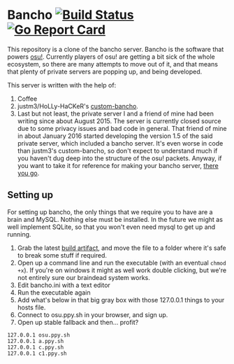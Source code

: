 # Bancho [![Build Status](https://travis-ci.org/bnch/bancho.svg?branch=master)](https://travis-ci.org/bnch/bancho) [![Go Report Card](https://goreportcard.com/badge/github.com/bnch/bancho)](https://goreportcard.com/report/github.com/bnch/bancho)

This repository is a clone of the bancho server. Bancho is the software that
powers [osu!](https://osu.ppy.sh). Currently players of osu! are getting a bit
sick of the whole ecosystem, so there are many attempts to move out of it, and
that means that plenty of private servers are popping up, and being developed.

This server is written with the help of:

1. Coffee
2. justm3/HoLLy-HaCKeR's [custom-bancho](https://github.com/HoLLy-HaCKeR/custom-bancho).
3. Last but not least, the private server I and a friend of mine had been
   writing since about August 2015. The server is currently closed source due to
   some privacy issues and bad code in general. That friend of mine in about
   January 2016 started developing the version 1.5 of the said private server,
   which included a bancho server. It's even worse in code than justm3's
   custom-bancho, so don't expect to understand much if you haven't dug deep
   into the structure of the osu! packets. Anyway, if you want to take it for
   reference for making your bancho server, [there you go](http://hastebin.com/opadinohej.php).

## Setting up

For setting up bancho, the only things that we require you to have are a brain
and MySQL. Nothing else must be installed. In the future we might as well
implement SQLite, so that you won't even need mysql to get up and running.

1. Grab the latest [build artifact](http://zxq.co:60291/view/bnch/bancho), and
   move the file to a folder where it's safe to break some stuff if required.
2. Open up a command line and run the executable (with an eventual `chmod +x`).
   If you're on windows it might as well work double clicking, but we're not
   entirely sure our braindead system works.
3. Edit bancho.ini with a text editor
4. Run the executable again
5. Add what's below in that big gray box with those 127.0.0.1 things to your
   hosts file.
6. Connect to osu.ppy.sh in your browser, and sign up.
7. Open up stable fallback and then... profit?

```
127.0.0.1 osu.ppy.sh
127.0.0.1 a.ppy.sh
127.0.0.1 c.ppy.sh
127.0.0.1 c1.ppy.sh
```

